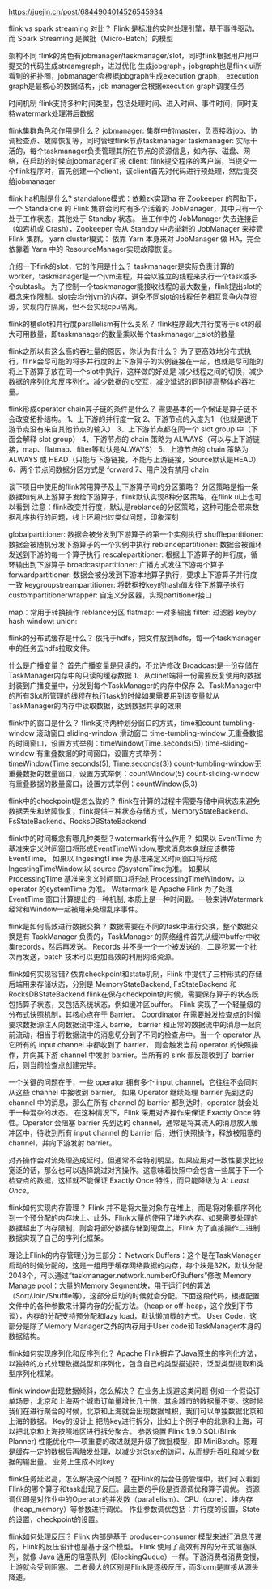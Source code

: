 https://juejin.cn/post/6844904014526545934

flink vs spark streaming 对比？
Flink 是标准的实时处理引擎，基于事件驱动。而 Spark Streaming 是微批（Micro-Batch）的模型

架构不同
flink的角色有jobmanager/taskmanager/slot，同时flink根据用户用户提交的代码生成streamgraph，进过优化
生成jobgraph，jobgraph也是flink ui所看到的拓扑图，jobmanager会根据jobgraph生成execution graph，
execution graph是最核心的数据结构，job manager会根据execution graph调度任务

时间机制
flink支持多种时间类型，包括处理时间、进入时间、事件时间，同时支持watermark处理滞后数据

flink集群角色和作用是什么？
jobmanager: 集群中的master，负责接收job、协调检查点、故障恢复等，同时管理flink节点taskmanager
taskmanager: 实际干活的，每个taskmanager负责管理其所在节点的资源信息，如内存、磁盘、网络，在启动的时候向jobmanager汇报
client: flink提交程序的客户端，当提交一个flink程序时，首先创建一个client，该client首先对代码进行预处理，然后提交给jobmanager

flink ha机制是什么?
standalone模式：依赖zk实现ha
在 Zookeeper 的帮助下，一个 Standalone 的 Flink 集群会同时有多个活着的 JobManager，其中只有一个处于工作状态，其他处于 Standby 状态。
当工作中的 JobManager 失去连接后（如宕机或 Crash），Zookeeper 会从 Standby 中选举新的 JobManager 来接管 Flink 集群。
yarn cluster模式：
依靠 Yarn 本身来对 JobManager 做 HA，完全依靠着 Yarn 中的 ResourceManager实现故障恢复。

介绍一下fink的slot，它的作用是什么？
taskmanager是实际负责计算的worker，taskmanager是一个jvm进程，并会以独立的线程来执行一个task或多个subtask。
为了控制一个taskmanager能接收线程的最大数量，flink提出slot的概念来作限制。slot会均分jvm的内存，避免不同slot的线程任务相互竞争内存资源，实现内存隔离，但不会实现cpu隔离。

flink的槽slot和并行度parallelism有什么关系？
flink程序最大并行度等于slot的最大可用数量，即taskmanager的数量乘以每个taskmanager上slot的数量

flink之所以有这么高的吞吐量的原因，你认为有什么？
为了更高效地分布式执行，flink会尽可能的将多并行度的上下游算子的实例链接在一起，也就是尽可能的将上下游算子放在同一个slot中执行，这样做的好处是
减少线程之间的切换，减少数据的序列化和反序列化，减少数据的io交互，减少延迟的同时提高整体的吞吐量。

flink形成operator chain算子链的条件是什么？
需要基本的一个保证是算子链不会改变拓扑结构。
1、上下游的并行度一致
2、下游节点的入度为1 （也就是说下游节点没有来自其他节点的输入）
3、上下游节点都在同一个 slot group 中（下面会解释 slot group）
4、下游节点的 chain 策略为 ALWAYS（可以与上下游链接，map、flatmap、filter等默认是ALWAYS）
5、上游节点的 chain 策略为 ALWAYS 或 HEAD（只能与下游链接，不能与上游链接，Source默认是HEAD）
6、两个节点间数据分区方式是 forward
7、用户没有禁用 chain

谈下项目中使用的flink常用算子及上下游算子间的分区策略？
分区策略是指一条数据如何从上游算子发给下游算子，flink默认实现8种分区策略，在flink ui上也可以看到
注意：flink改变并行度，默认是reblance的分区策略，这种可能会带来数据乱序执行的问题，线上环境出过类似问题，印象深刻

globalpartitioner: 数据会被分发到下游算子的第一个实例执行
shufflepartitioner: 数据会被随机分发下游算子的一个实例中执行
reblancepartitioner: 数据会被循环发送到下游的每一个算子执行
rescalepartitioner: 根据上下游算子的并行度，循环输出到下游算子
broadcastpartitioner: 广播方式发往下游每个算子
forwardpartitioner: 数据会被分发到下游本地算子执行，要求上下游算子并行度一致
keygroupstreampartitioner: 将数据按key的hash值发往下游算子执行
custompartitionerwrapper: 自定义分区器，实现partitioner接口 

map：常用于转换操作  reblance分区
flatmap: 一对多输出 
filter: 过滤器
keyby: hash
window:
union: 

flink的分布式缓存是什么？
依托于hdfs，把文件放到hdfs，每一个taskmanager中的任务去hdfs拉取文件。

什么是广播变量？
首先广播变量是只读的，不允许修改
Broadcast是一份存储在TaskManager内存中的只读的缓存数据
1、从clinet端将一份需要反复使用的数据封装到广播变量中，分发到每个TaskManager的内存中保存
2、TaskManager中的所有Slot所管理的线程在执行task的时候如果需要用到该变量就从TaskManager的内存中读取数据，达到数据共享的效果

flink中的窗口是什么？
flink支持两种划分窗口的方式，time和count
tumbling-window  滚动窗口
sliding-window  滑动窗口
time-tumbling-window 无重叠数据的时间窗口，设置方式举例：timeWindow(Time.seconds(5))
time-sliding-window 有重叠数据的时间窗口，设置方式举例：timeWindow(Time.seconds(5), Time.seconds(3))
count-tumbling-window无重叠数据的数量窗口，设置方式举例：countWindow(5)
count-sliding-window 有重叠数据的数量窗口，设置方式举例：countWindow(5,3)

flink中的checkpoint是怎么做的？
flink在计算的过程中需要存储中间状态来避免数据丢失和故障恢复，flink提供三种状态存储方式，MemoryStateBackend、FsStateBackend、RocksDBStateBackend

flink中的时间概念有哪几种类型？watermark有什么作用？
如果以 EventTime 为基准来定义时间窗口将形成EventTimeWindow,要求消息本身就应该携带EventTime。
如果以 IngesingtTime 为基准来定义时间窗口将形成 IngestingTimeWindow,以 source 的systemTime为准。
如果以 ProcessingTime 基准来定义时间窗口将形成 ProcessingTimeWindow，以 operator 的systemTime 为准。
Watermark 是 Apache Flink 为了处理 EventTime 窗口计算提出的一种机制, 本质上是一种时间戳。一般来讲Watermark经常和Window一起被用来处理乱序事件。

flink是如何高效进行数据交换？
数据需要在不同的task中进行交换，整个数据交换是有 TaskManager 负责的，TaskManager 的网络组件首先从缓冲buffer中收集records，然后再发送。
Records 并不是一个一个被发送的，二是积累一个批次再发送，batch 技术可以更加高效的利用网络资源。

flink如何实现容错?
依靠checkpoint和state机制，Flink 中提供了三种形式的存储后端用来存储状态，分别是 MemoryStateBackend, FsStateBackend 和 RocksDBStateBackend
flink在保存checkpoint的时候，需要保存算子的状态既包括算子状态，又包括系统状态，例如缓冲区buffer。
Flink 实现了一个轻量级的分布式快照机制，其核心点在于 Barrier。 Coordinator 在需要触发检查点的时候要求数据源注入向数据流中注入 barrie， 
barrier 和正常的数据流中的消息一起向前流动，相当于将数据流中的消息切分到了不同的检查点中。当一个 operator 从它所有的 input channel 中都收到了 barrier，
则会触发当前 operator 的快照操作，并向其下游 channel 中发射 barrier。当所有的 sink 都反馈收到了 barrier 后，则当前检查点创建完毕。

一个关键的问题在于，一些 operator 拥有多个 input channel，它往往不会同时从这些 channel 中接收到 barrier。
如果 Operator 继续处理 barrier 先到达的 channel 中的消息，那么在所有 channel 的 barrier 都到达时，operator 就会处于一种混杂的状态。
在这种情况下，Flink 采用对齐操作来保证 Exactly Once 特性。Operator 会阻塞 barrier 先到达的 channel，通常是将其流入的消息放入缓冲区中，待收到所有 input channel 的 barrier 后，进行快照操作，释放被阻塞的 channel，并向下游发射 barrier。

对齐操作会对流处理造成延时，但通常不会特别明显。如果应用对一致性要求比较宽泛的话，那么也可以选择跳过对齐操作。这意味着快照中会包含一些属于下一个检查点的数据，这样就不能保证 Exactly Once 特性，而只能降级为 *At Least Once*。

flink如何实现内存管理？
Flink 并不是将大量对象存在堆上，而是将对象都序列化到一个预分配的内存块上。此外，Flink大量的使用了堆外内存。如果需要处理的数据超出了内存限制，则会将部分数据存储到硬盘上。Flink 为了直接操作二进制数据实现了自己的序列化框架。

理论上Flink的内存管理分为三部分：
Network Buffers：这个是在TaskManager启动的时候分配的，这是一组用于缓存网络数据的内存，每个块是32K，默认分配2048个，可以通过“taskmanager.network.numberOfBuffers”修改
Memory Manage pool：大量的Memory Segment块，用于运行时的算法（Sort/Join/Shuffle等），这部分启动的时候就会分配。下面这段代码，根据配置文件中的各种参数来计算内存的分配方法。（heap or off-heap，这个放到下节谈），内存的分配支持预分配和lazy load，默认懒加载的方式。
User Code，这部分是除了Memory Manager之外的内存用于User code和TaskManager本身的数据结构。

flink如何实现序列化和反序列化？
Apache Flink摒弃了Java原生的序列化方法，以独特的方式处理数据类型和序列化，包含自己的类型描述符，泛型类型提取和类型序列化框架。

flink window出现数据倾斜，怎么解决？
在业务上规避这类问题
例如一个假设订单场景，北京和上海两个城市订单量增长几十倍，其余城市的数据量不变。这时候我们在进行聚合的时候，北京和上海就会出现数据堆积，我们可以单独数据北京和上海的数据。
Key的设计上
把热key进行拆分，比如上个例子中的北京和上海，可以把北京和上海按照地区进行拆分聚合。
参数设置
Flink 1.9.0 SQL(Blink Planner) 性能优化中一项重要的改进就是升级了微批模型，即 MiniBatch。原理是缓存一定的数据后再触发处理，以减少对State的访问，从而提升吞吐和减少数据的输出量。
业务上生成不同key

flink任务延迟高，怎么解决这个问题？
在Flink的后台任务管理中，我们可以看到Flink的哪个算子和task出现了反压。最主要的手段是资源调优和算子调优。
资源调优即是对作业中的Operator的并发数（parallelism）、CPU（core）、堆内存（heap_memory）等参数进行调优。 作业参数调优包括：并行度的设置，State的设置，checkpoint的设置。

flink如何处理反压？
Flink 内部是基于 producer-consumer 模型来进行消息传递的，Flink的反压设计也是基于这个模型。
Flink 使用了高效有界的分布式阻塞队列，就像 Java 通用的阻塞队列（BlockingQueue）一样。下游消费者消费变慢，上游就会受到阻塞。
二者最大的区别是Flink是逐级反压，而Storm是直接从源头降速。

